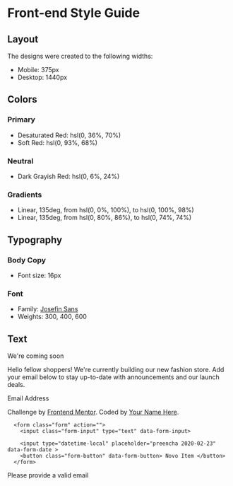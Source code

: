 # Front-end Style Guide

## Layout

The designs were created to the following widths:

- Mobile: 375px
- Desktop: 1440px

## Colors

### Primary

- Desaturated Red: hsl(0, 36%, 70%)
- Soft Red: hsl(0, 93%, 68%)

### Neutral

- Dark Grayish Red: hsl(0, 6%, 24%)

### Gradients

- Linear, 135deg, from hsl(0, 0%, 100%), to hsl(0, 100%, 98%)
- Linear, 135deg, from hsl(0, 80%, 86%), to hsl(0, 74%, 74%)

## Typography

### Body Copy

- Font size: 16px

### Font

- Family: [Josefin Sans](https://fonts.google.com/specimen/Josefin+Sans)
- Weights: 300, 400, 600

## Text

We're coming soon

Hello fellow shoppers! We're currently building our new fashion store.
Add your email below to stay up-to-date with announcements and our launch deals.

Email Address

  <footer>
    <p class="attribution">
      Challenge by <a href="https://www.frontendmentor.io?ref=challenge" target="_blank">Frontend Mentor</a>. 
      Coded by <a href="#">Your Name Here</a>.
    </p>
  </footer>

      <form class="form" action="">
        <input class="form-input" type="text" data-form-input>

        <input type="datetime-local" placeholder="preencha 2020-02-23" data-form-date >
        <button class="form-button" data-form-button> Novo Item </button>
      </form>

<span class="input-mensagem-erro">Please provide a valid email</span>
